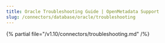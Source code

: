 ```yaml
---
title: Oracle Troubleshooting Guide | OpenMetadata Support
slug: /connectors/database/oracle/troubleshooting
---
```


{% partial file="/v1.10/connectors/troubleshooting.md" /%}
